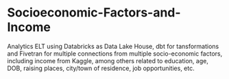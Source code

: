 # Socioeconomic-Factors-and-Income
Analytics ELT using Databricks as Data Lake House, dbt for tansformations and Fivetran for multiple connections from multiple socio-economic factors, including income from Kaggle, among others related to education, age, DOB, raising places, city/town of residence, job opportunities, etc.
